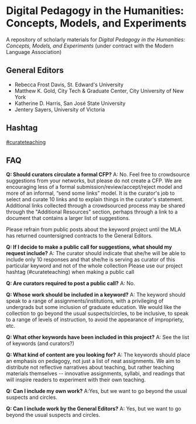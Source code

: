 # Digital Pedagogy in the Humanities: Concepts, Models, and Experiments

A repository of scholarly materials for *Digital Pedagogy in the Humanities: Concepts, Models, and Experiments* (under contract with the Modern Language Association)

## General Editors

* Rebecca Frost Davis, St. Edward's University 
* Matthew K. Gold, City Tech & Graduate Center, City University of New York
* Katherine D. Harris, San José State University
* Jentery Sayers, University of Victoria

## Hashtag

[\#curateteaching](https://twitter.com/hashtag/curateteaching?f=realtime&src=hash "hashtag")

## FAQ


**Q: Should curators circulate a formal CFP?**
A: No. Feel free to crowdsource suggestions from your networks, but please do not create a CFP.  We are encouraging less of a formal submission/review/accept/reject model and more of an informal, “send some links” model. It is  the curator's job to select and curate 10 links and to explain things in the curator's statement. Additional links collected through a crowdsourced process may be shared through the "Additional Resources" section, perhaps through a link to a document that contains a larger list of suggestions.

Please refrain from public posts about the keyword project until the MLA has returned countersigned contracts to the General Editors. 

**Q: If I decide to make a public call for suggestions, what should my request include?** 
A: The curator should indicate that she/he will be able to include only 10 responses and that she/he is serving as curator of this particular keyword and not of the whole collection Please use our project hashtag (#curateteaching) when making a public call 

**Q: Are curators required to post a public call?** 
A: No. 

**Q: Whose work should be included in a keyword?**
A: The keyword should speak to a range of assignments/institutions, with a privileging of undergrads but some inclusion of graduate education. We would like the collection to go beyond the usual suspects/circles, to be inclusive, to speak to a range of levels of instruction, to avoid the appearance of impropriety, etc.

**Q: What other keywords have been included in this project?**
A: See the list of keywords (and curators?)

**Q: What kind of content are you looking for?**
A: The keywords should place an emphasis on pedagogy, not just a list of neat assignments. We aim to distribute not reflective narratives about teaching, but rather teaching materials themselves -- innovative assignments, syllabi, and readings that will inspire readers to experiment with their own teaching.

**Q: Can I include my own work?**
A:Yes, but we want to go beyond the usual suspects and circles.

**Q: Can I include work by the General Editors?**
A: Yes, but we want to go beyond the usual suspects and circles.
